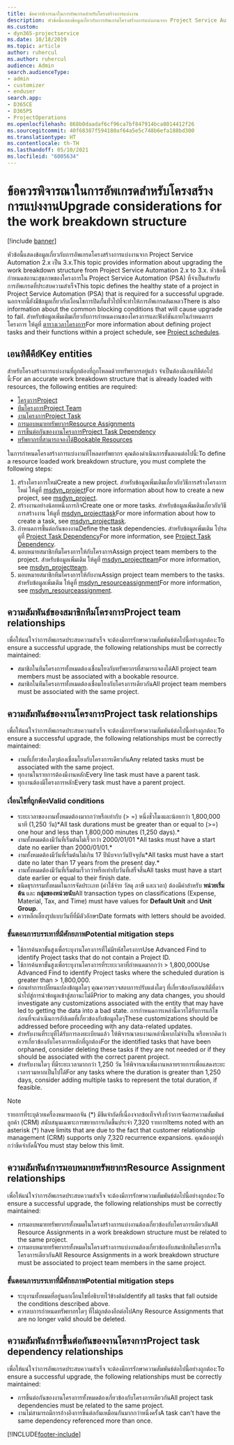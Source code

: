 ```yaml
---
title: ข้อควรพิจารณาในการอัพเกรดสำหรับโครงสร้างการแบ่งงาน
description: หัวข้อนี้แสดงข้อมูลเกี่ยวกับการอัพเกรดโครงสร้างการแบ่งงานจาก Project Service Automation 2.x เป็น 3.x.
ms.custom:
- dyn365-projectservice
ms.date: 10/18/2019
ms.topic: article
author: ruhercul
ms.author: ruhercul
audience: Admin
search.audienceType:
- admin
- customizer
- enduser
search.app:
- D365CE
- D365PS
- ProjectOperations
ms.openlocfilehash: 868b0daadaf6cf96ca7bf847914bca8014412f26
ms.sourcegitcommit: 40f68387f594180af64a5e5c748b6efa188bd300
ms.translationtype: HT
ms.contentlocale: th-TH
ms.lasthandoff: 05/10/2021
ms.locfileid: "6005634"
---
```

# <a name="upgrade-considerations-for-the-work-breakdown-structure"></a><span data-ttu-id="c69e0-103">ข้อควรพิจารณาในการอัพเกรดสำหรับโครงสร้างการแบ่งงาน</span><span class="sxs-lookup"><span data-stu-id="c69e0-103">Upgrade considerations for the work breakdown structure</span></span>

[!include [banner](../includes/psa-now-project-operations.md)]

<span data-ttu-id="c69e0-104">หัวข้อนี้แสดงข้อมูลเกี่ยวกับการอัพเกรดโครงสร้างการแบ่งงานจาก Project Service Automation 2.x เป็น 3.x.</span><span class="sxs-lookup"><span data-stu-id="c69e0-104">This topic provides information about upgrading the work breakdown structure from Project Service Automation 2.x to 3.x.</span></span> <span data-ttu-id="c69e0-105">หัวข้อนี้กำหนดสถานะสุขภาพของโครงการใน Project Service Automation (PSA) ที่จำเป็นสำหรับการอัพเกรดที่ประสบความสำเร็จ</span><span class="sxs-lookup"><span data-stu-id="c69e0-105">This topic defines the healthy state of a project in Project Service Automation (PSA) that is required for a successful upgrade.</span></span> <span data-ttu-id="c69e0-106">นอกจากนี้ยังมีข้อมูลเกี่ยวกับเงื่อนไขการปิดกั้นทั่วไปที่จะทำให้การอัพเกรดล้มเหลว</span><span class="sxs-lookup"><span data-stu-id="c69e0-106">There is also information about the common blocking conditions that will cause upgrade to fail.</span></span> <span data-ttu-id="c69e0-107">สำหรับข้อมูลเพิ่มเติมเกี่ยวกับการกำหนดงานของโครงการและฟังก์ชันภายในกำหนดการโครงการ ให้ดูที่ [ตารางเวลาโครงการ](project-creating.md)</span><span class="sxs-lookup"><span data-stu-id="c69e0-107">For more information about defining project tasks and their functions within a project schedule, see [Project schedules](project-creating.md).</span></span>

## <a name="key-entities"></a><span data-ttu-id="c69e0-108">เอนทิตีคีย์</span><span class="sxs-lookup"><span data-stu-id="c69e0-108">Key entities</span></span>
<span data-ttu-id="c69e0-109">สำหรับโครงสร้างการแบ่งงานที่ถูกต้องที่ถูกโหลดด้วยทรัพยากรอยู่แล้ว จำเป็นต้องมีเอนทิตีต่อไปนี้:</span><span class="sxs-lookup"><span data-stu-id="c69e0-109">For an accurate work breakdown structure that is already loaded with resources, the following entities are required:</span></span>

- [<span data-ttu-id="c69e0-110">โครงการ</span><span class="sxs-lookup"><span data-stu-id="c69e0-110">Project</span></span>](/dynamics365/customerengagement/on-premises/developer/entities/msdyn_project)
- [<span data-ttu-id="c69e0-111">ทีมโครงการ</span><span class="sxs-lookup"><span data-stu-id="c69e0-111">Project Team</span></span>](/dynamics365/customerengagement/on-premises/developer/entities/msdyn_projectteam)
- [<span data-ttu-id="c69e0-112">งานโครงการ</span><span class="sxs-lookup"><span data-stu-id="c69e0-112">Project Task</span></span>](/dynamics365/customerengagement/on-premises/developer/entities/msdyn_projecttask)
- [<span data-ttu-id="c69e0-113">การมอบหมายทรัพยากร</span><span class="sxs-lookup"><span data-stu-id="c69e0-113">Resource Assignments</span></span>](/dynamics365/customerengagement/on-premises/developer/entities/msdyn_resourceassignment)
- [<span data-ttu-id="c69e0-114">การขึ้นต่อกันของงานโครงการ</span><span class="sxs-lookup"><span data-stu-id="c69e0-114">Project Task Dependency</span></span>](/dynamics365/customerengagement/on-premises/developer/entities/msdyn_projecttaskdependency)
- [<span data-ttu-id="c69e0-115">ทรัพยากรที่สามารถจองได้</span><span class="sxs-lookup"><span data-stu-id="c69e0-115">Bookable Resources</span></span>](/dynamics365/customerengagement/on-premises/developer/entities/bookableresource)

<span data-ttu-id="c69e0-116">ในการกำหนดโครงสร้างการแบ่งงานที่โหลดทรัพยากร คุณต้องดำเนินการขั้นตอนต่อไปนี้:</span><span class="sxs-lookup"><span data-stu-id="c69e0-116">To define a resource loaded work breakdown structure, you must complete the following steps:</span></span>

1. <span data-ttu-id="c69e0-117">สร้างโครงการใหม่</span><span class="sxs-lookup"><span data-stu-id="c69e0-117">Create a new project.</span></span> <span data-ttu-id="c69e0-118">สำหรับข้อมูลเพิ่มเติมเกี่ยวกับวิธีการสร้างโครงการใหม่ ให้ดูที่ [msdyn_project](/dynamics365/customerengagement/on-premises/developer/entities/msdyn_project)</span><span class="sxs-lookup"><span data-stu-id="c69e0-118">For more information about how to create a new project, see [msdyn_project](/dynamics365/customerengagement/on-premises/developer/entities/msdyn_project).</span></span>
2. <span data-ttu-id="c69e0-119">สร้างงานอย่างน้อยหนึ่งภารกิจ</span><span class="sxs-lookup"><span data-stu-id="c69e0-119">Create one or more tasks.</span></span> <span data-ttu-id="c69e0-120">สำหรับข้อมูลเพิ่มเติมเกี่ยวกับวิธีการสร้างงาน ให้ดูที่ [msdyn_projecttask](/dynamics365/customerengagement/on-premises/developer/entities/msdyn_projecttask)</span><span class="sxs-lookup"><span data-stu-id="c69e0-120">For more information about how to create a task, see [msdyn_projecttask](/dynamics365/customerengagement/on-premises/developer/entities/msdyn_projecttask).</span></span>
3. <span data-ttu-id="c69e0-121">กำหนดการขึ้นต่อกันของงาน</span><span class="sxs-lookup"><span data-stu-id="c69e0-121">Define the task dependencies.</span></span> <span data-ttu-id="c69e0-122">สำหรับข้อมูลเพิ่มเติม โปรดดูที่ [Project Task Dependency](/dynamics365/customerengagement/on-premises/developer/entities/msdyn_projecttaskdependency)</span><span class="sxs-lookup"><span data-stu-id="c69e0-122">For more information, see [Project Task Dependency](/dynamics365/customerengagement/on-premises/developer/entities/msdyn_projecttaskdependency).</span></span>
4. <span data-ttu-id="c69e0-123">มอบหมายสมาชิกทีมโครงการให้กับโครงการ</span><span class="sxs-lookup"><span data-stu-id="c69e0-123">Assign project team members to the project.</span></span> <span data-ttu-id="c69e0-124">สำหรับข้อมูลเพิ่มเติม ให้ดูที่ [msdyn_projectteam](/dynamics365/customerengagement/on-premises/developer/entities/msdyn_projectteam)</span><span class="sxs-lookup"><span data-stu-id="c69e0-124">For more information, see [msdyn_projectteam](/dynamics365/customerengagement/on-premises/developer/entities/msdyn_projectteam).</span></span>
5. <span data-ttu-id="c69e0-125">มอบหมายสมาชิกทีมโครงการให้กับงาน</span><span class="sxs-lookup"><span data-stu-id="c69e0-125">Assign project team members to the tasks.</span></span> <span data-ttu-id="c69e0-126">สำหรับข้อมูลเพิ่มเติม ให้ดูที่ [msdyn_resourceassignment](/dynamics365/customerengagement/on-premises/developer/entities/msdyn_resourceassignment)</span><span class="sxs-lookup"><span data-stu-id="c69e0-126">For more information, see [msdyn_resourceassignment](/dynamics365/customerengagement/on-premises/developer/entities/msdyn_resourceassignment).</span></span>

## <a name="project-team-relationships"></a><span data-ttu-id="c69e0-127">ความสัมพันธ์ของสมาชิกทีมโครงการ</span><span class="sxs-lookup"><span data-stu-id="c69e0-127">Project team relationships</span></span>

<span data-ttu-id="c69e0-128">เพื่อให้แน่ใจว่าการอัพเกรดประสบความสำเร็จ จะต้องมีการรักษาความสัมพันธ์ต่อไปนี้อย่างถูกต้อง:</span><span class="sxs-lookup"><span data-stu-id="c69e0-128">To ensure a successful upgrade, the following relationships must be correctly maintained:</span></span>
- <span data-ttu-id="c69e0-129">สมาชิกในทีมโครงการทั้งหมดต้องเชื่อมโยงกับทรัพยากรที่สามารถจองได้</span><span class="sxs-lookup"><span data-stu-id="c69e0-129">All project team members must be associated with a bookable resource.</span></span>
- <span data-ttu-id="c69e0-130">สมาชิกในทีมโครงการทั้งหมดต้องเชื่อมโยงกับโครงการเดียวกัน</span><span class="sxs-lookup"><span data-stu-id="c69e0-130">All project team members must be associated with the same project.</span></span> 

## <a name="project-task-relationships"></a><span data-ttu-id="c69e0-131">ความสัมพันธ์ของงานโครงการ</span><span class="sxs-lookup"><span data-stu-id="c69e0-131">Project task relationships</span></span>
<span data-ttu-id="c69e0-132">เพื่อให้แน่ใจว่าการอัพเกรดประสบความสำเร็จ จะต้องมีการรักษาความสัมพันธ์ต่อไปนี้อย่างถูกต้อง:</span><span class="sxs-lookup"><span data-stu-id="c69e0-132">To ensure a successful upgrade, the following relationships must be correctly maintained:</span></span>

- <span data-ttu-id="c69e0-133">งานที่เกี่ยวข้องใดๆต้องเชื่อมโยงกับโครงการเดียวกัน</span><span class="sxs-lookup"><span data-stu-id="c69e0-133">Any related tasks must be associated with the same project.</span></span>
- <span data-ttu-id="c69e0-134">ทุกงานในรายการต้องมีงานหลัก</span><span class="sxs-lookup"><span data-stu-id="c69e0-134">Every line task must have a parent task.</span></span>
- <span data-ttu-id="c69e0-135">ทุกงานต้องมีโครงการหลัก</span><span class="sxs-lookup"><span data-stu-id="c69e0-135">Every task must have a parent project.</span></span>

### <a name="valid-conditions"></a><span data-ttu-id="c69e0-136">เงื่อนไขที่ถูกต้อง</span><span class="sxs-lookup"><span data-stu-id="c69e0-136">Valid conditions</span></span>

- <span data-ttu-id="c69e0-137">ระยะเวลาของงานทั้งหมดต้องมากกว่าหรือเท่ากับ (> =) หนึ่งชั่วโมงและน้อยกว่า 1,800,000 นาที (1,250 วัน)\*</span><span class="sxs-lookup"><span data-stu-id="c69e0-137">All task durations must be greater than or equal to (>=) one hour and less than 1,800,000 minutes (1,250 days).\*</span></span>
- <span data-ttu-id="c69e0-138">งานทั้งหมดต้องมีวันที่เริ่มต้นไม่เร็วกว่า 2000/01/01 \*</span><span class="sxs-lookup"><span data-stu-id="c69e0-138">All tasks must have a start date no earlier than 2000/01/01.\*</span></span>
- <span data-ttu-id="c69e0-139">งานทั้งหมดต้องมีวันที่เริ่มต้นไม่เกิน 17 ปีนับจากวันปัจจุบัน\*</span><span class="sxs-lookup"><span data-stu-id="c69e0-139">All tasks must have a start date no later than 17 years from the present day.\*</span></span>
- <span data-ttu-id="c69e0-140">งานทั้งหมดต้องมีวันที่เริ่มต้นเร็วกว่าหรือเท่ากับวันที่เสร็จสิ้น</span><span class="sxs-lookup"><span data-stu-id="c69e0-140">All tasks must have a start date earlier or equal to their finish date.</span></span>
- <span data-ttu-id="c69e0-141">ชนิดธุรกรรมทั้งหมดในการจัดประเภท (ค่าใช้จ่าย วัสดุ ภาษี และเวลา) ต้องมีค่าสำหรับ **หน่วยเริ่มต้น** และ **กลุ่มของหน่วยนับ**</span><span class="sxs-lookup"><span data-stu-id="c69e0-141">All transaction types on classifications (Expense, Material, Tax, and Time) must have values for **Default Unit** and **Unit Group**.</span></span>
- <span data-ttu-id="c69e0-142">ควรหลีกเลี่ยงรูปแบบวันที่ที่มีตัวอักษร</span><span class="sxs-lookup"><span data-stu-id="c69e0-142">Date formats with letters should be avoided.</span></span>

### <a name="potential-mitigation-steps"></a><span data-ttu-id="c69e0-143">ขั้นตอนการบรรเทาที่มีศักยภาพ</span><span class="sxs-lookup"><span data-stu-id="c69e0-143">Potential mitigation steps</span></span>
- <span data-ttu-id="c69e0-144">ใช้การค้นหาขั้นสูงเพื่อระบุงานโครงการที่ไม่มีรหัสโครงการ</span><span class="sxs-lookup"><span data-stu-id="c69e0-144">Use Advanced Find to identify Project tasks that do not contain a Project ID.</span></span>
- <span data-ttu-id="c69e0-145">ใช้การค้นหาขั้นสูงเพื่อระบุงานโครงการที่ระยะเวลาที่กำหนดมากกว่า > 1,800,000</span><span class="sxs-lookup"><span data-stu-id="c69e0-145">Use Advanced Find to identify Project tasks where the scheduled duration is greater than > 1,800,000.</span></span>
- <span data-ttu-id="c69e0-146">ก่อนทำการเปลี่ยนแปลงข้อมูลใดๆ คุณควรตรวจสอบการปรับแต่งใดๆ ที่เกี่ยวข้องกับเอนทิตีที่อาจนำไปสู่การนำข้อมูลเข้าสู่สถานะไม่ดี</span><span class="sxs-lookup"><span data-stu-id="c69e0-146">Prior to making any data changes, you should investigate any customizations associated with the entity that may have led to getting the data into a bad state.</span></span> <span data-ttu-id="c69e0-147">การกำหนดการเหล่านี้ควรได้รับการแก้ไขก่อนที่จะดำเนินการอัปเดตที่เกี่ยวข้องกับข้อมูลใดๆ</span><span class="sxs-lookup"><span data-stu-id="c69e0-147">These customizations should be addressed before proceeding with any data-related updates.</span></span>
- <span data-ttu-id="c69e0-148">สำหรับงานที่ระบุที่ได้รับการลงทะเบียนแล้ว ให้พิจารณาลบงานเหล่านี้หากไม่จำเป็น หรือหากคิดว่าควรเกี่ยวข้องกับโครงการหลักที่ถูกต้อง</span><span class="sxs-lookup"><span data-stu-id="c69e0-148">For the identified tasks that have been orphaned, consider deleting these tasks if they are not needed or if they should be associated with the correct parent project.</span></span>
- <span data-ttu-id="c69e0-149">สำหรับงานใดๆ ที่มีระยะเวลามากกว่า 1,250 วัน ให้พิจารณาเพิ่มงานหลายรายการเพื่อแสดงระยะเวลารวมหากเป็นไปได้</span><span class="sxs-lookup"><span data-stu-id="c69e0-149">For any tasks where the duration is greater than 1,250 days, consider adding multiple tasks to represent the total duration, if feasible.</span></span>

> [!NOTE]
> <span data-ttu-id="c69e0-150">รายการที่ระบุด้วยเครื่องหมายดอกจัน (\*) มีขีดจำกัดที่เนื่องจากข้อเท็จจริงที่ว่าการจัดการความสัมพันธ์ลูกค้า (CRM) สนับสนุนเฉพาะการขยายการเกิดขึ้นประจำ 7,320 รายการ</span><span class="sxs-lookup"><span data-stu-id="c69e0-150">Items noted with an asterisk (\*) have limits that are due to the fact that customer relationship management (CRM) supports only 7,320 recurrence expansions.</span></span> <span data-ttu-id="c69e0-151">คุณต้องอยู่ต่ำกว่าขีดจำกัดนี้</span><span class="sxs-lookup"><span data-stu-id="c69e0-151">You must stay below this limit.</span></span>

## <a name="resource-assignment-relationships"></a><span data-ttu-id="c69e0-152">ความสัมพันธ์การมอบหมายทรัพยากร</span><span class="sxs-lookup"><span data-stu-id="c69e0-152">Resource Assignment relationships</span></span>
<span data-ttu-id="c69e0-153">เพื่อให้แน่ใจว่าการอัพเกรดประสบความสำเร็จ จะต้องมีการรักษาความสัมพันธ์ต่อไปนี้อย่างถูกต้อง:</span><span class="sxs-lookup"><span data-stu-id="c69e0-153">To ensure a successful upgrade, the following relationships must be correctly maintained:</span></span>

- <span data-ttu-id="c69e0-154">การมอบหมายทรัพยากรทั้งหมดในโครงสร้างการแบ่งงานต้องเกี่ยวข้องกับโครงการเดียวกัน</span><span class="sxs-lookup"><span data-stu-id="c69e0-154">All Resource Assignments in a work breakdown structure must be related to the same project.</span></span>
- <span data-ttu-id="c69e0-155">การมอบหมายทรัพยากรทั้งหมดในโครงสร้างการแบ่งงานต้องเกี่ยวข้องกับสมาชิกทีมโครงการในโครงการเดียวกัน</span><span class="sxs-lookup"><span data-stu-id="c69e0-155">All Resource Assignments in a work breakdown structure must be associated to project team members in the same project.</span></span>

### <a name="potential-mitigation-steps"></a><span data-ttu-id="c69e0-156">ขั้นตอนการบรรเทาที่มีศักยภาพ</span><span class="sxs-lookup"><span data-stu-id="c69e0-156">Potential mitigation steps</span></span>
- <span data-ttu-id="c69e0-157">ระบุงานทั้งหมดที่อยู่นอกเงื่อนไขที่อธิบายไว้ข้างต้น</span><span class="sxs-lookup"><span data-stu-id="c69e0-157">Identify all tasks that fall outside the conditions described above.</span></span>  
- <span data-ttu-id="c69e0-158">ควรลบการกำหนดทรัพยากรใดๆ ที่ไม่ถูกต้องอีกต่อไป</span><span class="sxs-lookup"><span data-stu-id="c69e0-158">Any Resource Assignments that are no longer valid should be deleted.</span></span>

## <a name="project-task-dependency-relationships"></a><span data-ttu-id="c69e0-159">ความสัมพันธ์การขึ้นต่อกันของงานโครงการ</span><span class="sxs-lookup"><span data-stu-id="c69e0-159">Project task dependency relationships</span></span>
<span data-ttu-id="c69e0-160">เพื่อให้แน่ใจว่าการอัพเกรดประสบความสำเร็จ จะต้องมีการรักษาความสัมพันธ์ต่อไปนี้อย่างถูกต้อง:</span><span class="sxs-lookup"><span data-stu-id="c69e0-160">To ensure a successful upgrade, the following relationships must be correctly maintained:</span></span>

- <span data-ttu-id="c69e0-161">การขึ้นต่อกันของงานโครงการทั้งหมดต้องเกี่ยวข้องกับโครงการเดียวกัน</span><span class="sxs-lookup"><span data-stu-id="c69e0-161">All project task dependencies must be related to the same project.</span></span>
- <span data-ttu-id="c69e0-162">งานไม่สามารถมีการอ้างอิงการขึ้นต่อกันเหมือนกันมากกว่าหนึ่งครั้ง</span><span class="sxs-lookup"><span data-stu-id="c69e0-162">A task can't have the same dependency referenced more than once.</span></span>


[!INCLUDE[footer-include](../includes/footer-banner.md)]